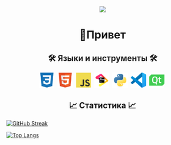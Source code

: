 <div id="header" align="center">
  <img src="https://media.giphy.com/media/M9gbBd9nbDrOTu1Mqx/giphy.gif" width="100"/>
</div>
<h1 align="center">👋Привет</h1>

<h2 align="center">🛠️ Языки и инструменты 🛠️</h2>

<div align="center">
  <img src="https://github.com/devicons/devicon/blob/master/icons/css3/css3-plain.svg"  title="CSS3" alt="CSS" width="40" height="40"/>&nbsp;
  <img src="https://github.com/devicons/devicon/blob/master/icons/html5/html5-original.svg" title="HTML5" alt="HTML" width="40" height="40"/>&nbsp;
  <img src="https://github.com/devicons/devicon/blob/master/icons/javascript/javascript-original.svg" title="JavaScript" alt="JavaScript" width="40" height="40"/>&nbsp;
  <img src="https://github.com/devicons/devicon/blob/master/icons/jetbrains/jetbrains-original.svg" title="JetBrains" alt="JetBrains" width="40" height="40"/>&nbsp;
  <img src="https://github.com/devicons/devicon/blob/master/icons/python/python-original.svg" title="Python" alt="Python" width="40" height="40"/>&nbsp;
  <img src="https://github.com/devicons/devicon/blob/master/icons/vscode/vscode-original.svg" title="VSCode" alt="VSCode" width="40" height="40"/>&nbsp;
  <img src="https://github.com/devicons/devicon/blob/master/icons/qt/qt-original.svg" title="PyQt5" alt="Qt" width="40" height="40"/>&nbsp;
</div>

<h2 align="center">📈 Статистика 📈</h2>

[![GitHub Streak](https://streak-stats.demolab.com?user=ahakahacker&theme=dark&border_radius=6&locale=ru&date_format=j%20M%5B%20Y%5D&fire=EB5454)](https://git.io/streak-stats)

[![Top Langs](https://github-readme-stats.vercel.app/api/top-langs/?username=ahakahacker&layout=compact&theme=dark)](https://github.com/anuraghazra/github-readme-stats)
